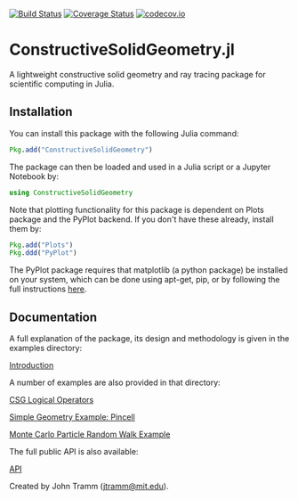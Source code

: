 [![Build Status](https://travis-ci.org/jtramm/ConstructiveSolidGeometry.jl.svg?branch=master)](https://travis-ci.org/jtramm/ConstructiveSolidGeometry.jl)
[![Coverage Status](https://coveralls.io/repos/github/jtramm/ConstructiveSolidGeometry.jl/badge.svg?branch=master)](https://coveralls.io/github/jtramm/ConstructiveSolidGeometry.jl?branch=master)
[![codecov.io](http://codecov.io/github/jtramm/ConstructiveSolidGeometry.jl/coverage.svg?branch=master)](http://codecov.io/github/jtramm/ConstructiveSolidGeometry.jl?branch=master)
# ConstructiveSolidGeometry.jl

A lightweight constructive solid geometry and ray tracing package for scientific computing in Julia.

## Installation

You can install this package with the following Julia command:

```julia
Pkg.add("ConstructiveSolidGeometry")
```

The package can then be loaded and used in a Julia script or a Jupyter Notebook by:

```julia
using ConstructiveSolidGeometry
```

Note that plotting functionality for this package is dependent on Plots package and the PyPlot backend. If you don't have these already, install them by:

```julia
Pkg.add("Plots")
Pkg.ddd("PyPlot")
```

The PyPlot package requires that matplotlib (a python package) be installed on your system, which can be done using apt-get, pip, or by following the full instructions [here](http://matplotlib.org/faq/installing_faq.html#python-org-python).

## Documentation

A full explanation of the package, its design and methodology is given in the examples directory:

[Introduction](https://github.com/jtramm/ConstructiveSolidGeometry.jl/blob/master/examples/1-Introduction.ipynb)

A number of examples are also provided in that directory:

[CSG Logical Operators](https://github.com/jtramm/ConstructiveSolidGeometry.jl/blob/master/examples/2-CSG_Logical_Operators.ipynb)

[Simple Geometry Example: Pincell](https://github.com/jtramm/ConstructiveSolidGeometry.jl/blob/master/examples/3-Pincell.ipynb)

[Monte Carlo Particle Random Walk Example](https://github.com/jtramm/ConstructiveSolidGeometry.jl/blob/master/examples/4-Monte_Carlo_Particle_Simulation.ipynb)

The full public API is also available:

[API](https://github.com/jtramm/ConstructiveSolidGeometry.jl/blob/master/docs/build/index.md)

Created by John Tramm (jtramm@mit.edu).
